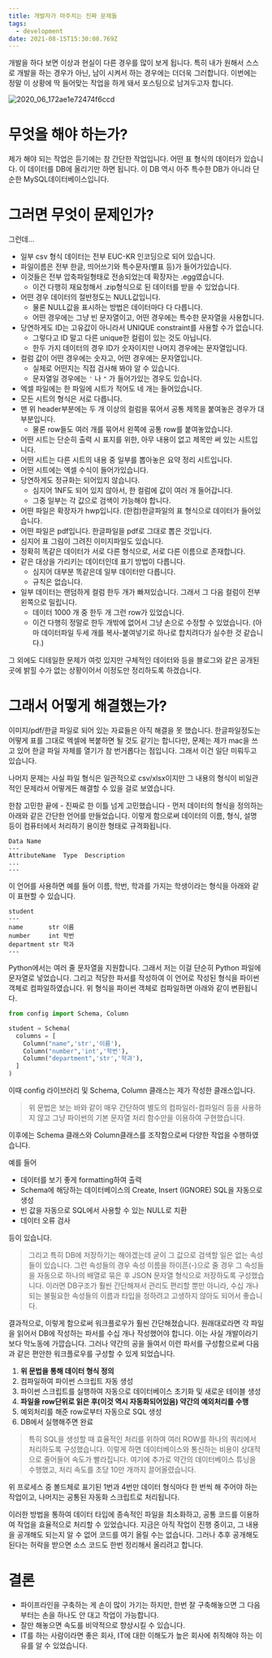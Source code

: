 ```yaml
---
title: 개발자가 마주치는 진짜 문제들
tags:
  - development
date: 2021-08-15T15:30:08.769Z
---
```


개발을 하다 보면 이상과 현실이 다른 경우를 많이 보게 됩니다. 특히 내가 원해서 스스로 개발을 하는 경우가 아닌, 남이 시켜서 하는 경우에는 더더욱 그러합니다. 이번에는 정말 이 상황에 딱 들어맞는 작업을 하게 돼서 포스팅으로 남겨두고자 합니다.

![2020_06_172ae1e72474f6ccd](imgs/2020_06_172ae1e72474f6ccd.jpg)

# 무엇을 해야 하는가?

제가 해야 되는 작업은 듣기에는 참 간단한 작업입니다.  어떤 표 형식의 데이터가 있습니다. 이 데이터를 DB에 올리기만 하면 됩니다. 이 DB 역시 아주 특수한 DB가 아니라 단순한 MySQL데이터베이스입니다.

# 그러면 무엇이 문제인가?

그런데...

- 일부 csv 형식 데이터는 전부 EUC-KR 인코딩으로 되어 있습니다.
- 파일이름은 전부 한글, 띄어쓰기와 특수문자(별표 등)가 들어가있습니다.
- 이것들은 전부 압축파일형태로 전송되었는데 확장자는 .egg였습니다.
  - 이건 다행히 재요청해서 .zip형식으로 된 데이터를 받을 수 있었습니다.
- 어떤 경우 데이터의 절반정도는 NULL값입니다.
  - 물론 NULL값을 표시하는 방법은 데이터마다 다 다릅니다.
  - 어떤 경우에는 그냥 빈 문자열이고, 어떤 경우에는 특수한 문자열을 사용합니다.
- 당연하게도 ID는 고유값이 아니라서 UNIQUE constraint를 사용할 수가 없습니다.
  - 그렇다고 ID 말고 다른 unique한 컬럼이 있는 것도 아닙니다.
  - 한두 가지 데이터의 경우 ID가 숫자이지만 나머지 경우에는 문자열입니다.
- 컬럼 값이 어떤 경우에는 숫자고, 어떤 경우에는 문자열입니다.
  - 실제로 어떤지는 직접 검사해 봐야 알 수 있습니다.
  - 문자열일 경우에는 `'` 나 `"` 가 들어가있는 경우도 있습니다.
- 엑셀 파일에는 한 파일에 시트가 적어도 네 개는 들어있습니다.
- 모든 시트의 형식은 서로 다릅니다.
- 맨 위 header부분에는 두 개 이상의 컬럼을 묶어서 공통 제목을 붙여놓은 경우가 대부분입니다.
  - 물론 row들도 여러 개를 묶어서 왼쪽에 공통 row를 붙여놓았습니다.
- 어떤 시트는 단순히 출력 시 표지를 위한, 아무 내용이 없고 제목만 써 있는 시트입니다.
- 어떤 시트는 다른 시트의 내용 중 일부를 뽑아놓은 요약 정리 시트입니다.
- 어떤 시트에는 엑셀 수식이 들어가있습니다.
- 당연하게도 정규화는 되어있지 않습니다.
  - 심지어 1NF도 되어 있지 않아서, 한 컬럼에 값이 여러 개 들어갑니다.
  - 그중 일부는 각 값으로 검색이 가능해야 합니다.
- 어떤 파일은 확장자가 hwp입니다. (한컴)한글파일의 표 형식으로 데이터가 들어있습니다.
- 어떤 파일은 pdf입니다. 한글파일을 pdf로 그대로 뽑은 것입니다.
- 심지어 표 그림이 그려진 이미지파일도 있습니다.
- 정확히 똑같은 데이터가 서로 다른 형식으로, 서로 다른 이름으로 존재합니다.
- 같은 대상을 가리키는 데이터인데 표기 방법이 다릅니다.
  - 심지어 대부분 똑같은데 일부 데이터만 다릅니다.
  - 규칙은 없습니다.
- 일부 데이터는 랜덤하게 컬럼 한두 개가 빠져있습니다. 그래서 그 다음 컬럼이 전부 왼쪽으로 밀립니다.
  - 데이터 1000 개 중 한두 개 그런 row가 있었습니다.
  - 이건 다행히 정말로 한두 개밖에 없어서 그냥 손으로 수정할 수 있었습니다. (아마 데이터파일 두세 개를 복사-붙여넣기로 하나로 합치려다가 실수한 것 같습니다.)

그 외에도 디테일한 문제가 여럿 있지만 구체적인 데이터와 등을 블로그와 같은 공개된 곳에 밝힐 수가 없는 상황이어서 이정도만 정리하도록 하겠습니다.

# 그래서 어떻게 해결했는가?

이미지/pdf/한글 파일로 되어 있는 자료들은 아직 해결을 못 했습니다. 한글파일정도는 어떻게 표를 그대로 엑셀에 복붙하면 될 것도 같기는 합니다만, 문제는 제가 mac을 쓰고 있어 한글 파일 자체를 열기가 참 번거롭다는 점입니다. 그래서 이건 일단 미뤄두고 있습니다.

나머지 문제는 사실 파일 형식은 일관적으로 csv/xlsx이지만 그 내용의 형식이 비일관적인 문제라서 어떻게든 해결할 수 있을 걸로 보였습니다.

한참 고민한 끝에 - 진짜로 한 이틀 넘게 고민했습니다 - 먼저 데이터의 형식을 정의하는 아래와 같은 간단한 언어를 만들었습니다. 이렇게 함으로써 데이터의 이름, 형식, 설명 등이 컴퓨터에서 처리하기 용이한 형태로 규격화됩니다.

```
Data Name
---
AttributeName  Type  Description
...
---
```

이 언어를 사용하면 예를 들어 이름, 학번, 학과를 가지는 학생이라는 형식을 아래와 같이 표현할 수 있습니다.

```
student
---
name       str 이름
number     int 학번
department str 학과
---
```

Python에서는 여러 줄 문자열을 지원합니다. 그래서 저는 이걸 단순히 Python 파일에 문자열로 넣었습니다. 그리고 적당한 파서를 작성하여 이 언어로 작성된 형식을 파이썬 객체로 컴파일하였습니다. 위 형식을 파이썬 객체로 컴파일하면 아래와 같이 변환됩니다.

```python
from config import Schema, Column

student = Schema(
  columns = [
    Column("name",'str','이름'),
    Column("number",'int','학번'),
    Column("department",'str','학과'),
  ]
)
```

이때 config 라이브러리 및 Schema, Column 클래스는 제가 작성한 클래스입니다.

> 위 문법은 보는 바와 같이 매우 간단하여 별도의 컴파일러-컴파일러 등을 사용하지 않고 그냥 파이썬의 기본 문자열 처리 함수만을 이용하여 구현했습니다.

이후에는 Schema 클래스와 Column클래스를 조작함으로써 다양한 작업을 수행하였습니다.

예를 들어

- 데이터를 보기 좋게 formatting하여 출력
- Schema에 해당하는 데이터베이스의 Create, Insert (IGNORE) SQL을 자동으로 생성
- 빈 값을 자동으로 SQL에서 사용할 수 있는 NULL로 치환
- 데이터 오류 검사

등이 있습니다.

> 그리고 특히 DB에 저장하기는 해야겠는데 굳이 그 값으로 검색할 일은 없는 속성들이 있습니다. 그런 속성들의 경우 속성 이름을 하이픈(-)으로 줄 경우 그 속성들을 자동으로 하나의 배열로 묶은 후 JSON 문자열 형식으로 저장하도록 구성했습니다. 이러면 DB구조가 훨씬 간단해져서 관리도 편리할 뿐만 아니라, 수십 개나 되는 불필요한 속성들의 이름과 타입을 정하려고 고생하지 않아도 되어서 좋습니다.

결과적으로, 이렇게 함으로써 워크플로우가 훨씬 간단해졌습니다. 원래대로라면 각 파일을 읽어서 DB에 작성하는 파서를 수십 개나 작성했어야 합니다. 이는 사실 개발이라기보다 막노동에 가깝습니다. 그러나 약간의 공을 들여서 이런 파서를 구성함으로써 다음과 같은 편안한 워크플로우를 구성할 수 있게 되었습니다.

1. **위 문법을 통해 데이터 형식 정의**
2. 컴파일하여 파이썬 스크립트 자동 생성
3. 파이썬 스크립트를 실행하여 자동으로 데이터베이스 초기화 및 새로운 테이블 생성
4. **파일을 row단위로 읽은 후(이것 역시 자동화되어있음) 약간의 예외처리를 수행**
5. 예외처리를 해준 row로부터 자동으로 SQL 생성
6. DB에서 실행해주면 완료

> 특히 SQL을 생성할 때 효율적인 처리를 위하여 여러 ROW를 하나의 쿼리에서 처리하도록 구성했습니다. 이렇게 하면 데이터베이스와 통신하는 비용이 상대적으로 줄어들어 속도가 빨라집니다. 여기에 추가로 약간의 데이터베이스 튜닝을 수행했고, 처리 속도를 초당 10만 개까지 끌어올렸습니다.

위 프로세스 중 볼드체로 표기된 1번과 4번만 데이터 형식마다 한 번씩 해 주어야 하는 작업이고, 나머지는 공통된 자동화 스크립트로 처리됩니다.

이러한 방법을 통하여 데이터 타입에 종속적인 파일을 최소화하고, 공통 코드를 이용하여 작업을 효율적으로 처리할 수 있었습니다. 지금은 아직 작업이 진행 중이고, 그 내용을 공개해도 되는지 알 수 없어 코드를 여기 올릴 수는 없습니다. 그러나 추후 공개해도 된다는 허락을 받으면 소스 코드도 한번 정리해서 올리려고 합니다.

# 결론

- 파이프라인을 구축하는 게 손이 많이 가기는 하지만, 한번 잘 구축해놓으면 그 다음부터는 손을 하나도 안 대고 작업이 가능합니다.
- 잘만 해놓으면 속도를 비약적으로 향상시킬 수 있습니다.
- IT를 하는 사람이라면 좋은 회사, IT에 대한 이해도가 높은 회사에 취직해야 하는 이유를 알 수 있었습니다.

